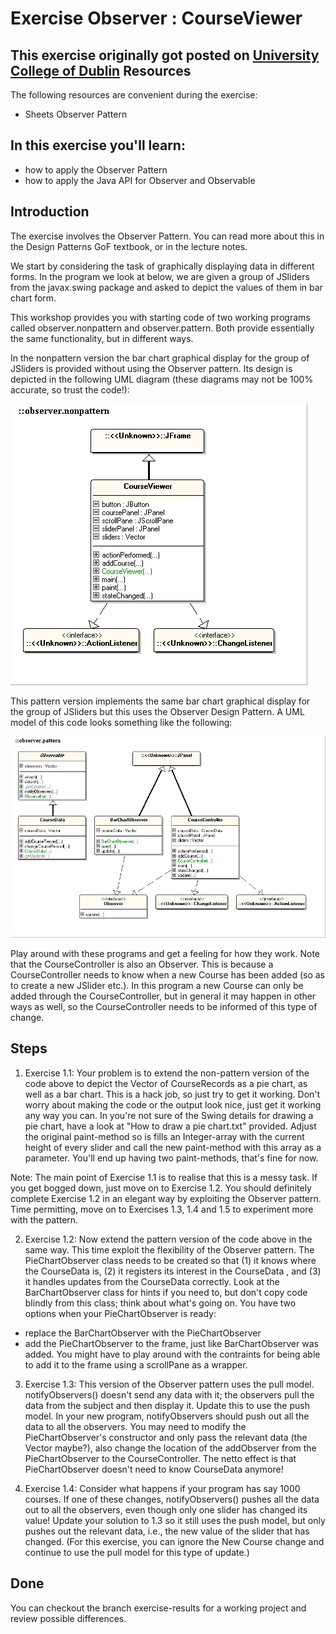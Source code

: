 Exercise Observer : CourseViewer
================================
This exercise originally got posted on [University College of Dublin](http://csserver.ucd.ie/~meloc/DesignPatternJavaExercises/Observer/Observer.htm)
Resources
-------------
The following resources are convenient during the exercise:
* Sheets Observer Pattern

In this exercise you'll learn:
------------------------------
* how to apply the Observer Pattern
* how to apply the Java API for Observer and Observable

Introduction
------------
The exercise involves the Observer Pattern. You can read more about this in the Design Patterns GoF textbook, or in the lecture notes.

We start by considering the task of graphically displaying data in different forms. In the program we look at below, we are given a group of JSliders from the javax.swing package and asked to depict the values of them in bar chart form.

This workshop provides you with starting code of two working programs called observer.nonpattern and observer.pattern. Both provide essentially the same functionality, but in different ways.

In the nonpattern version the bar chart graphical display for the group of JSliders is provided without using the Observer pattern. Its design is depicted in the following UML diagram (these diagrams may not be 100% accurate, so trust the code!):

![Alt text](images/observer1.jpg)

This pattern version implements the same bar chart graphical display for the group of JSliders but this uses the Observer Design Pattern. A UML model of this code looks something like the following:

![Alt text](images/observer2.jpg)

Play around with these programs and get a feeling for how they work. Note that the CourseController is also an Observer. This is because a CourseController needs to know when a new Course has been added (so as to create a new JSlider etc.). In this program a new Course can only be added through the CourseController, but in general it may happen in other ways as well, so the CourseController needs to be informed of this type of change.

Steps
-----
1. Exercise 1.1: Your problem is to extend the non-pattern version of the code above to depict the Vector of CourseRecords as a pie chart, as well as a bar chart. This is a hack job, so just try to get it working. Don't worry about making the code or the output look nice, just get it working any way you can. In you're not sure of the Swing details for drawing a pie chart, have a look at "How to draw a pie chart.txt" provided. Adjust the original paint-method so is fills an Integer-array with the current height of every slider and call the new paint-method with this array as a parameter. You'll end up having two paint-methods, that's fine for now.

  Note: The main point of Exercise 1.1 is to realise that this is a messy task. If you get bogged down, just move on to Exercise 1.2. You should definitely complete Exercise 1.2 in an elegant way by exploiting the Observer pattern. Time permitting,  move on to Exercises 1.3, 1.4 and 1.5 to experiment more with the pattern.

2. Exercise 1.2: Now extend the pattern version of the code above in the same way. This time exploit the flexibility of the Observer pattern. The PieChartObserver class needs to be created so that (1) it knows where the CourseData is, (2) it registers its interest in the CourseData , and (3) it handles updates from the CourseData correctly. Look at the BarChartObserver class for hints if you need to, but don't copy code blindly from this class; think about what's going on. You have two options when your PieChartObserver is ready:

  * replace the BarChartObserver with the PieChartObserver
  * add the PieChartObserver to the frame, just like BarChartObserver was added. You might have to play around with the contraints for being able to add it to the frame using a scrollPane as a wrapper.

3. Exercise 1.3: This version of the Observer pattern uses the pull model. notifyObservers() doesn't send any data with it; the observers pull the data from the subject and then display it. Update this to use the push model. In your new program, notifyObservers should push out all the data to all the observers. You may need to modify the PieChartObserver's constructor and only pass the relevant data (the Vector maybe?), also change the location of the addObserver from the PieChartObserver to the CourseController. The netto effect is that PieChartObserver doesn't need to know CourseData anymore!

4. Exercise 1.4: Consider what happens if your program has say 1000 courses. If one of these changes, notifyObservers() pushes all the data out to all the observers, even though only one slider has changed its value! Update your solution to 1.3 so it still uses the push model, but only pushes out the relevant data, i.e., the new value of the slider that has changed. (For this exercise, you can ignore the New Course change and continue to use the pull model for this type of update.)

Done
----
You can checkout the branch exercise-results for a working project and review possible differences.
